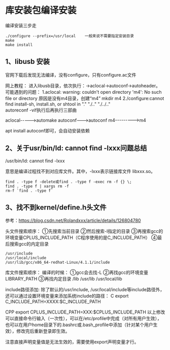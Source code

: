 # 库安装包编译安装

编译安装三步走
```
./configure --prefix=/usr/local    一般来说不需要指定安装目录
make
make install
```

## 1、libusb 安装
官网下载后发现无法编译，没有configure，只有configure.ac文件

网上教程：
进入libusb目录，依次执行：→aclocal→autoconf→autoheader。
可能遇到的问题：
1.aclocal: warning: couldn't open directory 'm4': No such file or directory
原因是没有m4目录，创建“m4”   mkdir  m4 
2./configure:cannot find install-sh, install.sh, or shtool in "." "./.." "./../.."  
autoreconf -vif执行后再执行三部曲

aclocal----->automake
autoconf--->autoconf
m4--------->m4

apt install autoconf即可，会自动安装依赖

## 2、关于usr/bin/ld: cannot find -lxxx问题总结
/usr/bin/ld: cannot find -lxxx

意思是编译过程找不到对应库文件。其中，-lxxx表示链接库文件 libxxx.so。
```
find . -type f -delete或find . -type f -exec rm -f {} \;
find . -type f | xargs rm -f
rm-f `find . -type f`
```

## 3、找不到kernel/define.h头文件
参考：https://blog.csdn.net/Rolandxxx/article/details/126804780

头文件搜索顺序：
①先搜索当前目录
②然后搜索-I指定的目录
③再搜索gcc的环境变量CPLUS_INCLUDE_PATH（C程序使用的是C_INCLUDE_PATH）
④最后搜索gcc的内定目录
```
/usr/include
/usr/local/include
/usr/lib/gcc/x86_64-redhat-Linux/4.1.1/include
```

库文件搜索顺序：
编译的时候：
①gcc会去找-L
②再找gcc的环境变量LIBRARY_PATH
③再找内定目录 /lib /usr/lib /usr/local/lib

include路径添加:
除了默认的/usr/include, /usr/local/include等include路径外，还可以通过设置环境变量来添加系统include的路径：
C
export C_INCLUDE_PATH=XXXX:$C_INCLUDE_PATH

CPP
export CPLUS_INCLUDE_PATH=XXX:$CPLUS_INCLUDE_PATH 以上修改可以直接命令行输入（一次性），可以在/etc/profile中完成（对所有用户生效），也可以在用户home目录下的.bashrc或.bash_profile中添加（针对某个用户生效），修改完后重新登录即生效。

注意直接声明变量值是无法生效的，需要使用export声明变量才行。

